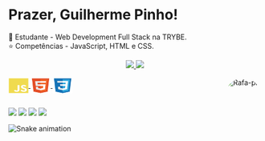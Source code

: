 # Prazer, Guilherme Pinho!

📓 Estudante - Web Development Full Stack na TRYBE.  
⭐ Competências - JavaScript, HTML e CSS.

<div align="center">
  <a href="https://github.com/guillepinho">
  <img height="180em" src="https://github-readme-stats.vercel.app/api?username=guillepinho&show_icons=true&theme=dracula&include_all_commits=true&count_private=true"/>
  <img height="180em" src="https://github-readme-stats.vercel.app/api/top-langs/?username=guillepinho&layout=compact&langs_count=7&theme=dracula"/>
</div>
<div style="display: inline_block"><br>
  <img align="center" alt="guillepinho-Js" height="30" width="40" src="https://raw.githubusercontent.com/devicons/devicon/master/icons/javascript/javascript-plain.svg">
  <img align="center" alt="guillepinho-HTML" height="30" width="40" src="https://raw.githubusercontent.com/devicons/devicon/master/icons/html5/html5-original.svg">
  <img align="center" alt="guillepinho-CSS" height="30" width="40" src="https://raw.githubusercontent.com/devicons/devicon/master/icons/css3/css3-original.svg">
  <img align="right" alt="Rafa-pic" height="150" style="border-radius:50px;" src="https://images-ext-2.discordapp.net/external/xetij9QSg7rTeOVLuHNVSpOXALgfCN9dr9yy1Cf3gj4/%3Fsize%3D1024/https/cdn.discordapp.com/avatars/232248550354845696/503f81b5772364a02a1c1c589262865b.png?width=468&height=468">
</div>
  
  ##
 
<div> 
  <a href="https://instagram.com/guilhermepinho5" target="_blank"><img src="https://img.shields.io/badge/-Instagram-%23E4405F?style=for-the-badge&logo=instagram&logoColor=white" target="_blank"></a>
 	<a href="https://www.twitch.tv/guillepinho" target="_blank"><img src="https://img.shields.io/badge/Twitch-9146FF?style=for-the-badge&logo=twitch&logoColor=white" target="_blank"></a>
  <a href = "mailto:guilherme.apinho@hotmail.com"><img src="https://img.shields.io/badge/-Gmail-%23333?style=for-the-badge&logo=gmail&logoColor=white" target="_blank"></a>
  <a href="hhttps://www.linkedin.com/in/guilherme-pinho-80762298/" target="_blank"><img src="https://img.shields.io/badge/-LinkedIn-%230077B5?style=for-the-badge&logo=linkedin&logoColor=white" target="_blank"></a> 
 
  ![Snake animation](https://github.com/guillepinho/guillepinho/blob/output/github-contribution-grid-snake.svg)
 
</div>
